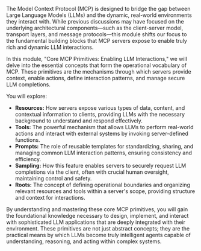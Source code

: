 The Model Context Protocol (MCP) is designed to bridge the gap between Large Language Models (LLMs) and the dynamic, real-world environments they interact with. While previous discussions may have focused on the underlying architectural components—such as the client-server model, transport layers, and message protocols—this module shifts our focus to the fundamental building blocks that MCP servers expose to enable truly rich and dynamic LLM interactions.

In this module, "Core MCP Primitives: Enabling LLM Interactions," we will delve into the essential concepts that form the operational vocabulary of MCP. These primitives are the mechanisms through which servers provide context, enable actions, define interaction patterns, and manage secure LLM completions.

You will explore:

*   **Resources:** How servers expose various types of data, content, and contextual information to clients, providing LLMs with the necessary background to understand and respond effectively.
*   **Tools:** The powerful mechanism that allows LLMs to perform real-world actions and interact with external systems by invoking server-defined functions.
*   **Prompts:** The role of reusable templates for standardizing, sharing, and managing common LLM interaction patterns, ensuring consistency and efficiency.
*   **Sampling:** How this feature enables servers to securely request LLM completions via the client, often with crucial human oversight, maintaining control and safety.
*   **Roots:** The concept of defining operational boundaries and organizing relevant resources and tools within a server's scope, providing structure and context for interactions.

By understanding and mastering these core MCP primitives, you will gain the foundational knowledge necessary to design, implement, and interact with sophisticated LLM applications that are deeply integrated with their environment. These primitives are not just abstract concepts; they are the practical means by which LLMs become truly intelligent agents capable of understanding, reasoning, and acting within complex systems.